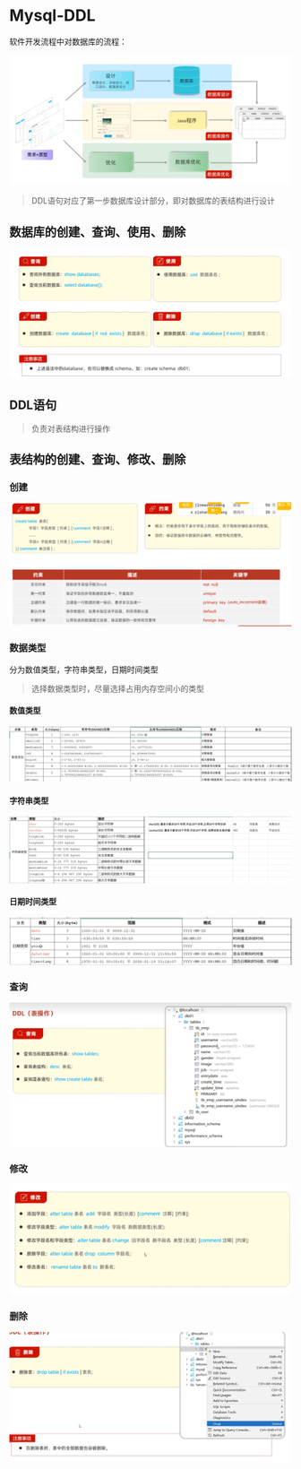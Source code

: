 # Mysql-DDL

软件开发流程中对数据库的流程：

![](images/2024-04-22-19-21-32.png)

>DDL语句对应了第一步数据库设计部分，即对数据库的表结构进行设计

## 数据库的创建、查询、使用、删除

![](images/2024-04-22-20-41-25.png)

## DDL语句

>负责对表结构进行操作

## 表结构的创建、查询、修改、删除


### 创建

![](images/2024-04-28-15-10-29.png)

### 数据类型

分为数值类型，字符串类型，日期时间类型

>选择数据类型时，尽量选择占用内存空间小的类型

#### 数值类型

![](images/2024-04-28-15-12-37.png)

#### 字符串类型

![](images/2024-04-28-15-15-26.png)

#### 日期时间类型

![](images/2024-04-28-15-15-56.png)

### 查询

![](images/2024-05-27-17-21-09.png)

### 修改

![](images/2024-05-27-17-21-54.png)

### 删除

![](images/2024-05-27-17-22-51.png)